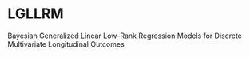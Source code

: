 # LGLLRM
Bayesian Generalized Linear Low-Rank Regression Models for Discrete Multivariate Longitudinal Outcomes
